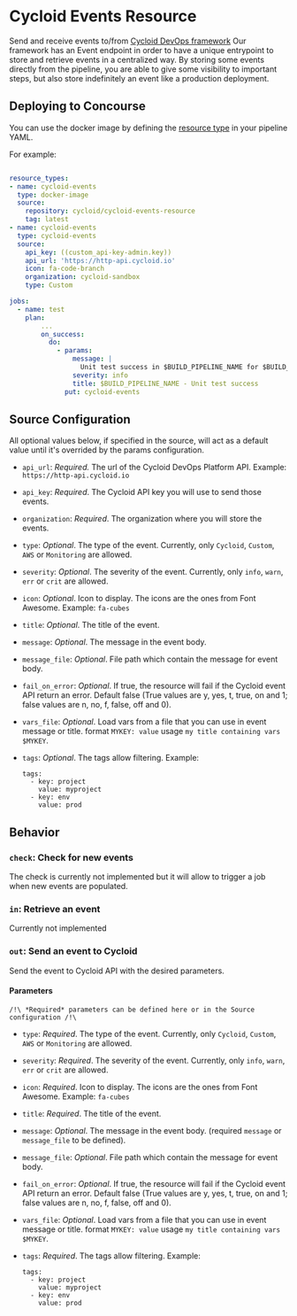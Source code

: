 # Cycloid Events Resource

Send and receive events to/from [Cycloid DevOps framework](https://www.cycloid.io/devops-framework)
Our framework has an Event endpoint in order to have a unique entrypoint to store and retrieve events in a centralized way.
By storing some events directly from the pipeline, you are able to give some visibility to important steps, but also store indefinitely an event like a production deployment.

## Deploying to Concourse

You can use the docker image by defining the [resource type](https://concourse-ci.org/resource-types.html) in your pipeline YAML.

For example:

```yaml

resource_types:
- name: cycloid-events
  type: docker-image
  source:
    repository: cycloid/cycloid-events-resource
    tag: latest
- name: cycloid-events
  type: cycloid-events
  source:
    api_key: ((custom_api-key-admin.key))
    api_url: 'https://http-api.cycloid.io'
    icon: fa-code-branch
    organization: cycloid-sandbox
    type: Custom

jobs:
  - name: test
    plan:
        ...
        on_success:
          do:
            - params:
                message: |
                  Unit test success in $BUILD_PIPELINE_NAME for $BUILD_NAME
                severity: info
                title: $BUILD_PIPELINE_NAME - Unit test success
              put: cycloid-events
```

## Source Configuration

All optional values below, if specified in the source, will act as a default value until it's overrided by the params configuration.

* `api_url`: *Required.* The url of the Cycloid DevOps Platform API.
    Example: `https://http-api.cycloid.io`

* `api_key`: *Required*. The Cycloid API key you will use to send those events.

* `organization`: *Required*. The organization where you will store the events.

* `type`: *Optional*. The type of the event. Currently, only `Cycloid`, `Custom`, `AWS` or `Monitoring` are allowed.

* `severity`: *Optional*. The severity of the event. Currently, only `info`, `warn`, `err` or `crit` are allowed.

* `icon`: *Optional*. Icon to display. The icons are the ones from Font Awesome.
    Example: `fa-cubes`

* `title`: *Optional*. The title of the event.

* `message`: *Optional*. The message in the event body.

* `message_file`: *Optional*. File path which contain the message for event body.

* `fail_on_error`: *Optional*. If true, the resource will fail if the Cycloid event API return an error. Default false (True values are y, yes, t, true, on and 1; false values are n, no, f, false, off and 0).

* `vars_file`: *Optional*. Load vars from a file that you can use in event message or title. format `MYKEY: value` usage `my title containing vars $MYKEY`.

* `tags`: *Optional*. The tags allow filtering.
    Example:
    ```
    tags:
      - key: project
        value: myproject
      - key: env
        value: prod
    ```

## Behavior

### `check`: Check for new events

The check is currently not implemented but it will allow to trigger a job when new events are populated.

### `in`: Retrieve an event

Currently not implemented

### `out`: Send an event to Cycloid

Send the event to Cycloid API with the desired parameters.

#### Parameters

 ```
 /!\ *Required* parameters can be defined here or in the Source configuration /!\
 ```

* `type`: *Required*. The type of the event. Currently, only `Cycloid`, `Custom`, `AWS` or `Monitoring` are allowed.

* `severity`: *Required*. The severity of the event. Currently, only `info`, `warn`, `err` or `crit` are allowed.

* `icon`: *Required*. Icon to display. The icons are the ones from Font Awesome.
    Example: `fa-cubes`

* `title`: *Required*. The title of the event.

* `message`: *Optional*. The message in the event body. (required `message` or `message_file` to be defined).

* `message_file`: *Optional*. File path which contain the message for event body.

* `fail_on_error`: *Optional*. If true, the resource will fail if the Cycloid event API return an error. Default false (True values are y, yes, t, true, on and 1; false values are n, no, f, false, off and 0).

* `vars_file`: *Optional*. Load vars from a file that you can use in event message or title. format `MYKEY: value` usage `my title containing vars $MYKEY`.

* `tags`: *Required*. The tags allow filtering.
    Example:
    ```
    tags:
      - key: project
        value: myproject
      - key: env
        value: prod
    ```

